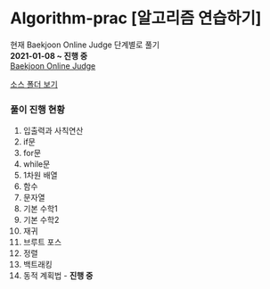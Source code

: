 Algorithm-prac [알고리즘 연습하기]
===================================

현재 Baekjoon Online Judge 단계별로 풀기    
**2021-01-08 ~ 진행 중**    
[Baekjoon Online Judge](https://www.acmicpc.net/ "Baekjoon Online Judge Link")  
  
[소스 폴더 보기](./BOJ/src/main)
   
### 풀이 진행 현황
   1. 입출력과 사칙연산
   2. if문
   3. for문
   4. while문
   5. 1차원 배열
   6. 함수
   7. 문자열
   8. 기본 수학1
   9. 기본 수학2
   10. 재귀
   11. 브루트 포스
   12. 정렬
   13. 백트래킹
   14. 동적 계획법 - **진행 중**



